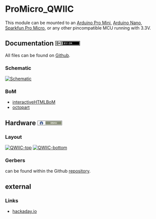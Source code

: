 # ProMicro_QWIIC
This module can be mounted to an [Arduino Pro Mini](https://www.sparkfun.com/products/11113), [Arduino Nano](https://store.arduino.cc/arduino-nano), [Sparkfun Pro Micro](https://www.sparkfun.com/products/12587), or any other pincompatible MCU running with 3.3V.

## Documentation [![CC BY-SA](../img/ccbysa.png)](docs/LICENSE.TXT)
All files can be found on [Github](https://github.com/nerdyscout/ProMicro/tree/master/QWIIC).

### Schematic
[![Schematic](docs/img/QWIIC-schematic.svg)](docs/QWIIC-schematic.pdf)

### BoM
  * [interactiveHTMLBoM](https://nerdyscout.github.io/ProMicro/QWIIC/docs/bom/QWIIC-ibom.html)
  * [octopart](docs/bom/QWIIC-bom_octopart.csv)

## Hardware [![CERN OHL v1.2](../img/oshw.png)](LICENSE.TXT)
### Layout
<a href="docs/QWIIC-documentation.pdf"><img src="docs/img/QWIIC-top.svg" alt="QWIIC-top" width="40%"/></a>
<a href="docs/QWIIC-documentation.pdf"><img src="docs/img/QWIIC-bottom.svg" alt="QWIIC-bottom" width="40%"/></a>

### Gerbers
can be found within the Github [repository](gerbers).

## external
### Links
  * [hackaday.io](https://hackaday.io/project/171898-promicro)
